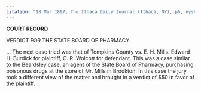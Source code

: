 ```yaml
---
citation: "18 Mar 1897, The Ithaca Daily Journal (Ithaca, NY), p6, nyshistoricnewspapers.org"
---
```

**COURT RECORD**

VERDICT FOR THE STATE BOARD OF PHARMACY.

...
The next case tried was that of Tompkins County vs. E. H. Mills. Edward H. Burdick for plaintiff, C. R. Wolcott for defendant. This was a case similar to the Beardsley case, an agent of the State Board of Pharmacy, purchasing poisonous drugs at the store of Mr. Mills in Brookton. In this case the jury took a different view of the matter and brought in a verdict of $50 in favor of the plaintiff.